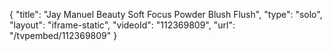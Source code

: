 {
    "title": "Jay Manuel Beauty Soft Focus Powder Blush  Flush",
    "type": "solo",
    "layout": "iframe-static",
    "videoId": "112369809",
    "url": "\/tvpembed\/112369809"
}